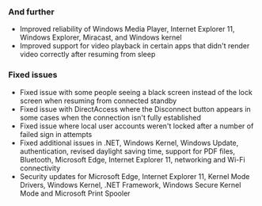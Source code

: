 ### And further
- Improved reliability of Windows Media Player, Internet Explorer 11, Windows Explorer, Miracast, and Windows kernel
- Improved support for video playback in certain apps that didn't render video correctly after resuming from sleep

### Fixed issues
- Fixed issue with some people seeing a black screen instead of the lock screen when resuming from connected standby
- Fixed issue with DirectAccess where the Disconnect button appears in some cases when the connection isn't fully established
- Fixed issue where local user accounts weren't locked after a number of failed sign in attempts
- Fixed additional issues in .NET, Windows Kernel, Windows Update, authentication, revised daylight saving time, support for PDF files, Bluetooth, Microsoft Edge, Internet Explorer 11, networking and Wi-Fi connectivity
- Security updates for Microsoft Edge, Internet Explorer 11, Kernel Mode Drivers, Windows Kernel, .NET Framework, Windows Secure Kernel Mode and Microsoft Print Spooler